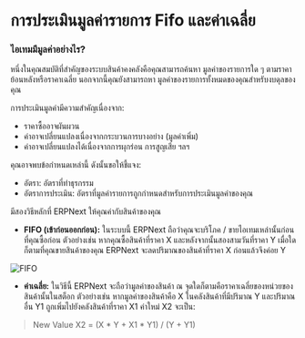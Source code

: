 <!-- add-breadcrumbs -->
# การประเมินมูลค่ารายการ Fifo และค่าเฉลี่ย

### ไอเทมมีมูลค่าอย่างไร?

หนึ่งในคุณสมบัติที่สำคัญของระบบสินค้าคงคลังคือคุณสามารถค้นหา
มูลค่าของรายการใด ๆ ตามราคาย้อนหลังหรือราคาเฉลี่ย นอกจากนี้คุณยังสามารถหา
มูลค่าของรายการทั้งหมดของคุณสำหรับงบดุลของคุณ

การประเมินมูลค่ามีความสำคัญเนื่องจาก:

  * ราคาซื้ออาจผันผวน
  * ค่าอาจเปลี่ยนแปลงเนื่องจากกระบวนการบางอย่าง (มูลค่าเพิ่ม)
  * ค่าอาจเปลี่ยนแปลงได้เนื่องจากการผุกร่อน การสูญเสีย ฯลฯ

คุณอาจพบข้อกำหนดเหล่านี้ ดังนั้นขอให้ชี้แจง:

  * อัตรา: อัตราที่ทำธุรกรรม
  * อัตราการประเมิน: อัตราที่มูลค่ารายการถูกกำหนดสำหรับการประเมินมูลค่าของคุณ

มีสองวิธีหลักที่ ERPNext ให้คุณค่ากับสินค้าของคุณ

  * **FIFO (เข้าก่อนออกก่อน):** ในระบบนี้ ERPNext ถือว่าคุณจะบริโภค / ขายไอเทมเหล่านั้นก่อนที่คุณซื้อก่อน ตัวอย่างเช่น หากคุณซื้อสินค้าที่ราคา X และหลังจากนั้นสองสามวันที่ราคา Y เมื่อใดก็ตามที่คุณขายสินค้าของคุณ ERPNext จะลดปริมาณของสินค้าที่ราคา X ก่อนแล้วจึงค่อย Y

<img alt="FIFO" class="screenshot" src="{{docs_base_url}}/assets/img/stock/fifo.png">

* **ค่าเฉลี่ย:** ในวิธีนี้ ERPNext จะถือว่ามูลค่าของสินค้า ณ จุดใดก็ตามคือราคาเฉลี่ยของหน่วยของสินค้านั้นในสต็อก ตัวอย่างเช่น หากมูลค่าของสินค้าคือ X ในคลังสินค้าที่มีปริมาณ Y และปริมาณอื่น Y1 ถูกเพิ่มไปยังคลังสินค้าที่ราคา X1 ค่าใหม่ X2 จะเป็น:

> New Value X2 = (X * Y + X1 * Y1) / (Y + Y1)
